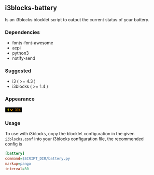 ## i3blocks-battery

Is an i3blocks blocklet script to output the current status of your battery.

### Dependencies
* fonts-font-awesome
* acpi
* python3
* notify-send

### Suggested
* i3 ( >= 4.3 )
* i3blocks ( >= 1.4 )

### Appearance

![](images/1.png)

### Usage
To use with i3blocks, copy the blocklet configuration in the given `i3blocks.conf` into your i3blocks configuration file, the recommended config is

```INI
[battery]
command=$SCRIPT_DIR/battery.py
markup=pango
interval=30
```
